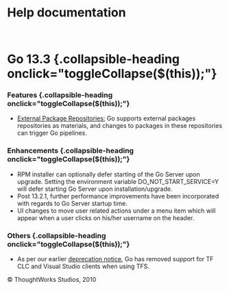 Help documentation
==================

 

Go 13.3 {.collapsible-heading onclick="toggleCollapse($(this));"}
=======

### Features {.collapsible-heading onclick="toggleCollapse($(this));"}

-   [External Package
    Repositories:](../advanced_usage/package_material.html#package_material) Go supports
    external packages repositories as materials, and changes to packages
    in these repositories can trigger Go pipelines.

### Enhancements {.collapsible-heading onclick="toggleCollapse($(this));"}

-   RPM installer can optionally defer starting of the Go Server upon
    upgrade. Setting the environment variable DO\_NOT\_START\_SERVICE=Y
    will defer starting Go Server upon installation/upgrade.
-   Post 13.2.1, further performance improvements have been incorporated
    with regards to Go Server startup time.
-   UI changes to move user related actions under a menu item which will
    appear when a user clicks on his/her username on the header.

### Others {.collapsible-heading onclick="toggleCollapse($(this));"}

-   As per our earlier [deprecation
    notice](http://support.thoughtworks.com/entries/23397228-Go-s-support-for-non-SDK-TFS-polling-deprecated-as-of-13-1),
    Go has removed support for TF CLC and Visual Studio clients when
    using TFS.





© ThoughtWorks Studios, 2010

